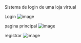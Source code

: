 Sistema de login de uma loja virtual

Login
![image](https://github.com/ElissonDeSous/LojaVirtual/assets/94570280/3548f3eb-613d-4d1f-a6a6-9609690e6367)

pagina principal
![image](https://github.com/ElissonDeSous/LojaVirtual/assets/94570280/527eae83-71b2-4de6-8ae3-71b7c3284250)


registrar
![image](https://github.com/ElissonDeSous/LojaVirtual/assets/94570280/58f006a0-9ee2-4dbc-865c-2812a91d2344)

